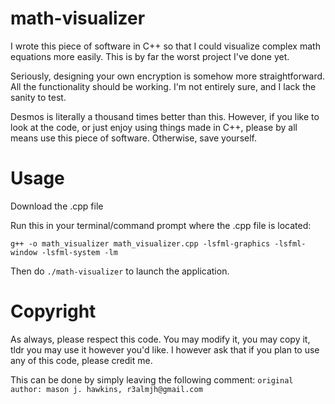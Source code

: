 # math-visualizer
I wrote this piece of software in C++ so that I could visualize complex math equations more easily. This is by far the worst project I've done yet. 

Seriously, designing your own encryption is somehow more straightforward. All the functionality should be working. I'm not entirely sure, and I lack the sanity to test. 

Desmos is literally a thousand times better than this. However, if you like to look at the code, or just enjoy using things made in C++, please by all means use this piece of software. Otherwise, save yourself. 

# Usage
Download the .cpp file

Run this in your terminal/command prompt where the .cpp file is located:

`g++ -o math_visualizer math_visualizer.cpp -lsfml-graphics -lsfml-window -lsfml-system -lm`

Then do `./math-visualizer` to launch the application.

# Copyright
As always, please respect this code. You may modify it, you may copy it, tldr you may use it however you'd like. I however ask that if you plan to use any of this code, please credit me. 

This can be done by simply leaving the following comment:
`original author: mason j. hawkins, r3almjh@gmail.com`
